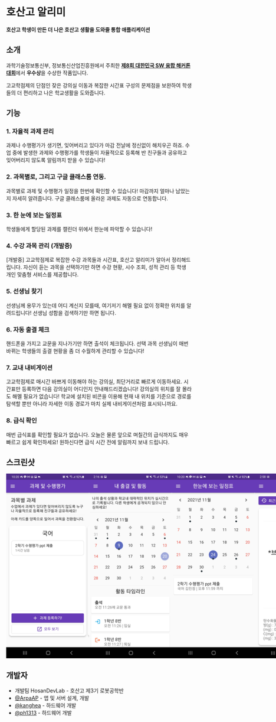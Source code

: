 # 호산고 알리미
**호산고 학생이 만든 더 나은 호산고 생활을 도와줄 통합 애플리케이션**

## 소개
과학기술정보통신부, 정보통신산업진흥원에서 주최한 [**제8회 대한민국 SW 융합 해커톤 대회**](http://swhackathon.kr)에서 **우수상**을 수상한 작품입니다.

고교학점제의 단점인 잦은 강의실 이동과 복잡한 시간표 구성의 문제점을 보완하여 학생들의 더 편리하고 나은 학교생활을 도와줍니다.

## 기능
### 1. 자율적 과제 관리
과제나 수행평가가 생기면, 잊어버리고 있다가 마감 전날에 정신없이 해치우곤 하죠. 수업 중에 발생한 과제와 수행평가를 학생들이 자율적으로 등록해 반 친구들과 공유하고 잊어버리지 않도록 알림까지 받을 수 있습니다!

### 2. 과목별로, 그리고 구글 클래스룸 연동.
과목별로 과제 및 수행평가 일정을 한번에 확인할 수 있습니다! 마감까지 얼마나 남았는지 자세히 알려줍니다. 구글 클래스룸에 올라온 과제도 자동으로 연동합니다.

### 3. 한 눈에 보는 일정표
학생들에게 할당된 과제를 캘린더 위에서 한눈에 파악할 수 있습니다!

### 4. 수강 과목 관리 (개발중)
[개발중] 고교학점제로 복잡한 수강 과목들과 시간표, 호산고 알리미가 알아서 정리해드립니다. 자신이 듣는 과목을 선택하기만 하면 수강 현황, 시수 조회, 성적 관리 등 학생 개인 맞춤형 서비스를 제공합니다.

### 5. 선생님 찾기
선생님께 용무가 있는데 어디 계신지 모를때, 여기저기 해멜 필요 없이 정확한 위치를 알려드립니다! 선생님 성함을 검색하기만 하면 됩니다.

### 6. 자동 출결 체크
핸드폰을 가지고 교문을 지나가기만 하면 출석이 체크됩니다. 선택 과목 선생님이 매번 바뀌는 학생들의 출결 현황을 좀 더 수월하게 관리할 수 있습니다!

### 7. 교내 내비게이션
고교학점제로 매시간 바쁘게 이동해야 하는 강의실, 최단거리로 빠르게 이동하세요. 시간표만 등록하면 다음 강의실이 어디인지 안내해드리겠습니다! 강의실의 위치를 잘 몰라도 해멜 필요가 없습니다! 학교에 설치된 비콘을 이용해 현재 내 위치를 기준으로 경로를 탐색할 뿐만 아니라 자세한 이동 경로가 마치 실제 내비게이션처럼 표시되니까요.

### 8. 급식 확인
매번 급식표를 확인할 필요가 없습니다. 오늘은 물론 앞으로 며칠간의 급식까지도 매우 빠르고 쉽게 확인하세요! 원하신다면 급식 시간 전에 알림까지 보내 드립니다.

## 스크린샷
<div style="display: flex;">
  <img src="./screenshots/assignments.jpg" height="500" />
  <img src="./screenshots/attendance.jpg" height="500"/>
  <img src="./screenshots/calendar.jpg" height="500"/>
  <img src="./screenshots/meal.jpg" height="500"/>
  <img src="./screenshots/navigation.jpg" height="500"/>
  <img src="./screenshots/path_finding.jpg" height="500"/>
  <img src="./screenshots/myclass.jpg" height="500"/>
</div>


## 개발자
- 개발팀 HosanDevLab - 호산고 제3기 로봇공학반
- [@ArpaAP](https://github.com/ArpaAP) - 앱 및 서버 설계, 개발
- [@kanghea](https://github.com/kanghea) - 하드웨어 개발
- [@ph1313](https://github.com/ph1313) - 하드웨어 개발
